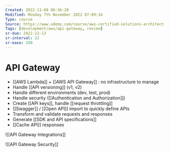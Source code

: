 ```yaml
---
Created: 2022-11-08 08:36:20
Modified: Monday 7th November 2022 07:09:16
Type: course
Source: https://www.udemy.com/course/aws-certified-solutions-architect-associate-saa-c01/?xref=E0Aed11STH4LPUQvCz0GJFABTmM=
Tags: [development/aws/api-gateway, review]
sr-due: 2022-12-13
sr-interval: 22
sr-ease: 250
---
```


# API Gateway

- [[AWS Lambda]] + [[AWS API Gateway]] : no infrastructure to manage
- Handle [[API versioning]] (v1, v2)
- Handle different environments (dev, test, prod)
- Handle security ([[Authentication and Authorization]])
- Create [[API keys]], handle [[request throttling]]
- [[Swagger]] / [[Open API]] import to quickly define APIs
- Transform and validate requests and responses
- Generate [[SDK and API specifications]]
- [[Cache API]] responses

![[API Gateway Integrations]]

![[API Gateway Security]]




